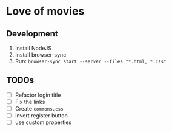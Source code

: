 # Love of movies

## Development

1. Install NodeJS
2. Install browser-sync
3. Run: `browser-sync start --server --files "*.html, *.css"`

## TODOs

- [ ] Refactor login title
- [ ] Fix the links
- [ ] Create `commons.css`
- [ ] invert register button
- [ ] use custom properties
